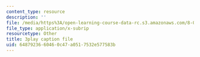```yaml
---
content_type: resource
description: ''
file: /media/https%3A/open-learning-course-data-rc.s3.amazonaws.com/8-01sc-classical-mechanics-fall-2016/6487923660460c47a0517532e577583b_QmCQUBSsKwQ.srt
file_type: application/x-subrip
resourcetype: Other
title: 3play caption file
uid: 64879236-6046-0c47-a051-7532e577583b
---
```

